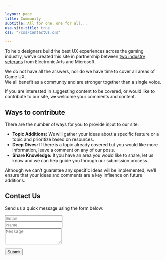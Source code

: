 ```yaml
---

layout: page
title: Community
subtitle: All for one, one for all...
use-site-title: true
css: "/css/ContactUs.css"

---
```


To help designers build the best UX experiences across the gaming industry, we’ve created this site in partnership between [two industry veterans](https://leesteg.github.io/privatebebo/Authors) from Electronic Arts and Microsoft. 

We do not have all the answers, nor do we have time to cover all areas of Game UX.  
We all benefit as a community and are stronger together than a single voice. 

If you are interested in suggesting content to be covered, or would like to contribute to our site, we welcome your comments and content. 

## Ways to contribute 

There are the number of ways for you to provide input to our site.

- **Topic Additions:** We will gather your ideas about a specific feature or a topic and prioritize based on resources.
- **Deep Dives:** If there is a topic already covered but you would like more information, leave a comment on any of our posts.
- **Share Knowledge:** If you have an area you would like to share, let us know and we can help guide you through our submission process.

Although we can’t guarantee any specific ideas will be implemented, we’ll ensure that your ideas and comments are a key influence on future additions.

## Contact Us

<form action="https://formspree.io/lsteg@microsoft.com" method="POST" class="form" id="contact-form">
  <p>Send us a quick message using the form below:</p>
  <div class="row">
    <div class="col-xs-6">
      <input type="email" name="_replyto" class="form-control input-lg" placeholder="Email" title="Email">
    </div>
    <div class="col-xs-6">
      <input type="text" name="name" class="form-control input-lg" placeholder="Name" title="Name">
    </div>
  </div>
  <input type="hidden" name="_subject" value="New submission from gameuxmasterguide.com">
  <textarea type="text" name="content" class="form-control input-lg" placeholder="Message" title="Message" required="required" rows="3"></textarea>
  <input type="text" name="_gotcha" style="display:none">
  <input type="hidden" name="_next" value="./aboutme?" message="Your message was sent successfully, thanks!" /> 

  <button type="submit" class="btn btn-lg btn-primary">Submit</button>

</form>
